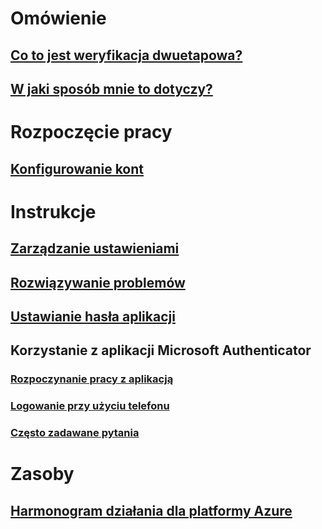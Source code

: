 # Omówienie
## [Co to jest weryfikacja dwuetapowa?](multi-factor-authentication-end-user.md)
## [W jaki sposób mnie to dotyczy?](multi-factor-authentication-end-user-signin.md)

# Rozpoczęcie pracy
## [Konfigurowanie kont](multi-factor-authentication-end-user-first-time.md)

# Instrukcje
## [Zarządzanie ustawieniami](multi-factor-authentication-end-user-manage-settings.md)
## [Rozwiązywanie problemów](multi-factor-authentication-end-user-troubleshoot.md)
## [Ustawianie hasła aplikacji](multi-factor-authentication-end-user-app-passwords.md)
## Korzystanie z aplikacji Microsoft Authenticator
### [Rozpoczynanie pracy z aplikacją](microsoft-authenticator-app-how-to.md)
### [Logowanie przy użyciu telefonu](microsoft-authenticator-app-phone-signin-faq.md)
### [Często zadawane pytania](microsoft-authenticator-app-faq.md)
# Zasoby
## [Harmonogram działania dla platformy Azure](https://azure.microsoft.com/roadmap/?category=security-identity)